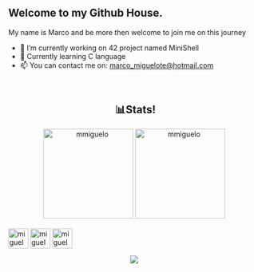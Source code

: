 ## Welcome to my Github House.
My name is Marco and be more then welcome to join me on this journey

  - 🔭 I’m currently working on 42 project named MiniShell
  - 🌱 Currently learning C language
  - 📫 You can contact me on: marco_miguelote@hotmail.com
<br>

<h2 align="center"> &nbsp;📊Stats! </h2>

<div align="center"> 
<img height="180em" src="https://github-readme-stats.vercel.app/api?username=mmiguelo&show_icons=true&locale=en&theme=slateorange" alt="mmiguelo" /> 
<img height="180em" src="https://github-readme-stats.vercel.app/api/top-langs?username=mmiguelo&show_icons=true&locale=en&theme=slateorange&layout=compact" alt="mmiguelo" /> 
</div>

<div style="display: inline_block"><br>
<img align="center" alt="miguelote-bash" height="40" width="40" src="https://cdn.jsdelivr.net/gh/devicons/devicon@latest/icons/bash/bash-plain.svg" />
<link rel="stylesheet" type='text/css' href="https://cdn.jsdelivr.net/gh/devicons/devicon@latest/devicon.min.css" />
<img align="center" alt="miguelote-python" height="40" width="40" src="https://cdn.jsdelivr.net/gh/devicons/devicon@latest/icons/python/python-plain.svg" />
<img align="center" alt="miguelote-vscode" height="40" width="40" src="https://cdn.jsdelivr.net/gh/devicons/devicon@latest/icons/visualstudio/visualstudio-original.svg" />
</div>

<p align="center">
  <img src="https://capsule-render.vercel.app/api?type=waving&height=200&color=faa627&text=Dive%20Below!&section=footer&fontAlignY=69&animation=fadeIn&fontColor=ffffff" />
</p>
